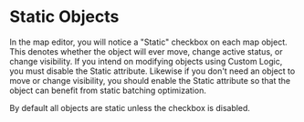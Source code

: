 # Static Objects

In the map editor, you will notice a "Static" checkbox on each map object. This denotes whether the object will ever move, change active status, or change visibility. If you intend on modifying objects using Custom Logic, you must disable the Static attribute. Likewise if you don't need an object to move or change visibility, you should enable the Static attribute so that the object can benefit from static batching optimization.

By default all objects are static unless the checkbox is disabled.
